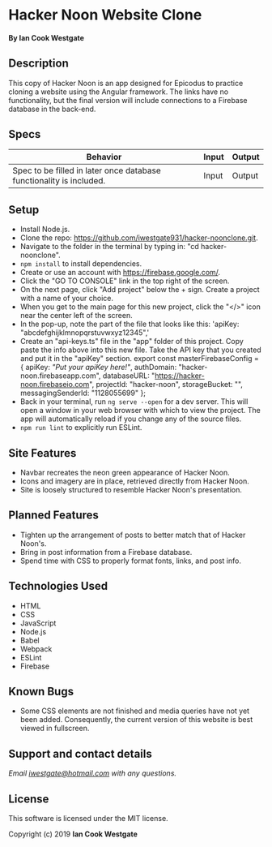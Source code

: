 # Hacker Noon Website Clone

#### By **Ian Cook Westgate**

## Description

This copy of Hacker Noon is an app designed for Epicodus to practice cloning a website using the Angular framework. The links have no functionality, but the final version will include connections to a Firebase database in the back-end.

## Specs

| Behavior | Input | Output |
|----------|-------|--------|
| Spec to be filled in later once database functionality is included. | Input | Output |

## Setup

* Install Node.js.
* Clone the repo: https://github.com/iwestgate931/hacker-noonclone.git.
* Navigate to the folder in the terminal by typing in: "cd hacker-noonclone".
* `npm install` to install dependencies.
* Create or use an account with https://firebase.google.com/.
* Click the "GO TO CONSOLE" link in the top right of the screen.
* On the next page, click "Add project" below the + sign. Create a project with a name of your choice.
* When you get to the main page for this new project, click the "</>" icon near the center left of the screen.
* In the pop-up, note the part of the file that looks like this:
  'apiKey: "abcdefghijklmnopqrstuvwxyz12345",'
* Create an "api-keys.ts" file in the "app" folder of this project. Copy paste the info above into this new file. Take the API key that you created and put it in the "apiKey" section.
  export const masterFirebaseConfig = {
    apiKey: _"Put your apiKey here!"_,
    authDomain: "hacker-noon.firebaseapp.com",
    databaseURL: "https://hacker-noon.firebaseio.com",
    projectId: "hacker-noon",
    storageBucket: "",
    messagingSenderId: "1128055699"
  };
* Back in your terminal, run `ng serve --open` for a dev server. This will open a window in your web browser with which to view the project. The app will automatically reload if you change any of the source files.
* `npm run lint` to explicitly run ESLint.

## Site Features

* Navbar recreates the neon green appearance of Hacker Noon.
* Icons and imagery are in place, retrieved directly from Hacker Noon.
* Site is loosely structured to resemble Hacker Noon's presentation.

## Planned Features

* Tighten up the arrangement of posts to better match that of Hacker Noon's.
* Bring in post information from a Firebase database.
* Spend time with CSS to properly format fonts, links, and post info.

## Technologies Used

* HTML
* CSS
* JavaScript
* Node.js
* Babel
* Webpack
* ESLint
* Firebase

## Known Bugs

* Some CSS elements are not finished and media queries have not yet been added. Consequently, the current version of this website is best viewed in fullscreen.

## Support and contact details

_Email iwestgate@hotmail.com with any questions._

## License

This software is licensed under the MIT license.

Copyright (c) 2019 **Ian Cook Westgate**

